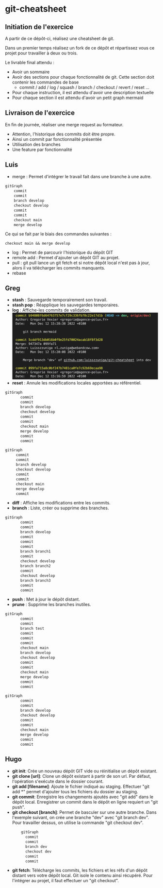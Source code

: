 # git-cheatsheet

## Initiation de l'exercice

A partir de ce dépôt-ci, réalisez une cheatsheet de git. 

Dans un premier temps réalisez un fork de ce dépôt et répartissez vous ce projet pour travailler à deux ou trois. 

Le livrable final attendu :
- Avoir un sommaire
- Avoir des sections pour chaque fonctionnalité de git. Cette section doit contenir les commandes de base 
	- commit / add / log / squash / branch / checkout / revert / reset ...
- Pour chaque instruction, il est attendu d'avoir une description textuelle
- Pour chaque section il est attendu d'avoir un petit graph mermaid

## Livraison de l'exercice

En fin de journée, réaliser une merge request au formateur. 
  - Attention, l'historique des commits doit être propre. 
  - Ainsi un commit par fonctionnalité présentée
  - Utilisation des branches
  - Une feature par fonctionnalité



## Luis

- merge : Permet d'intégrer le travail fait dans une branche à une autre.
```mermaid
gitGraph
    commit
    commit
    branch develop
    checkout develop
    commit
    commit
    checkout main
    merge develop
```

Ce qui se fait par le biais des commandes suivantes :


```shell
checkout main && merge develop
```

- log : Permet de parcourir l'historique du dépôt GIT
- remote add : Permet d'ajouter un dépôt GIT au projet.
- pull : git pull lance un git fetch et si notre dépôt local n'est pas à jour, alors il va télécharger les commits manquants.
- rebase



## Greg

- **stash** : Sauvegarde temporairement son travail.
- **stash pop** : Réapplique les sauvegardes temporaires.
- **log** : Affiche-les commits de validation.
![](1.png)
- **reset** : Annule les modifications locales apportées au référentiel.
  
```mermaid
gitGraph
       commit
       commit
       branch develop
       checkout develop
       commit
       commit
       checkout main
       merge develop
       commit
       commit
  ```
  ```mermaid
gitGraph
       commit
       commit
       branch develop
       checkout develop
       commit
       commit
       checkout main
       merge develop
       commit
  ```
- **diff** : Affiche les modifications entre les commits.
- **branch** : Liste, créer ou supprime des branches.
```mermaid
gitGraph
       commit
       commit
       branch develop
       commit
       commit
       commit
       branch branch1
       commit
       checkout develop
       branch branch2
       commit
       checkout develop
       branch branch3
       commit
       commit
 ```
- **push** : Met à jour le dépôt distant.
- **prune** : Supprime les branches inutiles.
```mermaid
gitGraph
       commit
       commit
       branch test
       commit
       commit
       commit
       checkout main
       branch develop
       checkout develop
       commit
       commit
       checkout main
       merge develop
       commit
       commit
  ```
```mermaid
gitGraph
       commit
       commit
       branch develop
       checkout develop
       commit
       commit
       checkout main
       merge develop
       commit
       commit
  ```

## Hugo

- **git init**: Crée un nouveau dépôt GIT vide ou réinitialise un dépôt existant.
- **git clone [url]**: Clone un dépôt existant à partir de son url. Par défaut, l'opération s'exécute dans le dossier courant.
- **git add [filename]**: Ajoute le fichier indiqué au staging. Effectuer "git add *" permet d'ajouter tous les fichiers du dossier au staging.
- **git commit**: Enregistre les changements ajoutés avec "git add" dans le dépôt local. Enregistrer un commit dans le dépôt en ligne requiert un "git push".
- **git checkout [branch]**: Permet de basculer sur une autre branche. Dans l'exemple suivant, on crée une branche "dev" avec "git branch dev". Pour travailler dessus, on utilise la commande "git checkout dev".
  ```mermaid
      gitGraph
        commit
        commit
        branch dev
        checkout dev
        commit
        commit
  ```
- **git fetch**: Télécharge les commits, les fichiers et les réfs d'un dépôt distant vers votre dépôt local. Git isole le contenu ainsi récupéré. Pour l'intégrer au projet, il faut effectuer un "git checkout".